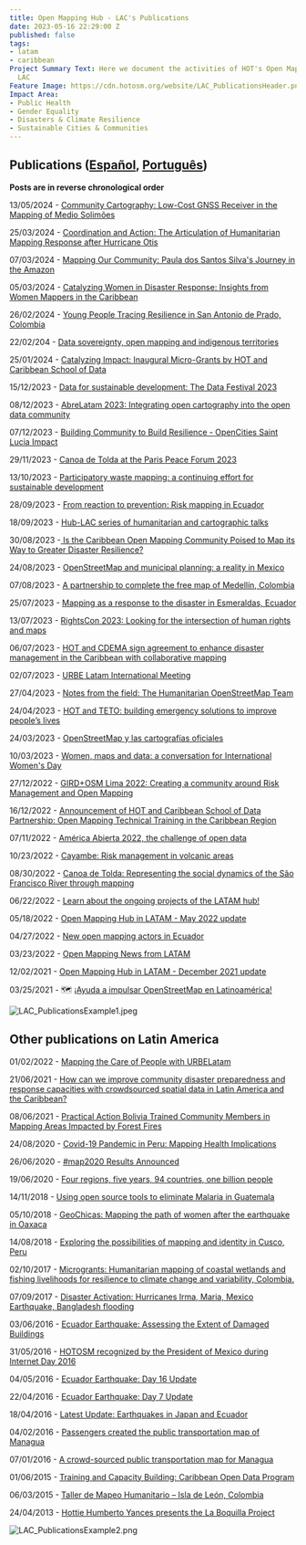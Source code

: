 ```yaml
---
title: Open Mapping Hub - LAC's Publications
date: 2023-05-16 22:29:00 Z
published: false
tags:
- latam
- caribbean
Project Summary Text: Here we document the activities of HOT's Open Mapping Hub -
  LAC
Feature Image: https://cdn.hotosm.org/website/LAC_PublicationsHeader.png
Impact Area:
- Public Health
- Gender Equality
- Disasters & Climate Resilience
- Sustainable Cities & Communities
---
```


## Publications ([Español](https://www.hotosm.org/projects/publicaciones/), [Português](https://www.hotosm.org/projects/publicacoes/))

**Posts are in reverse chronological order**

13/05/2024 - [Community Cartography: Low-Cost GNSS Receiver in the Mapping of Medio Solimões](https://www.hotosm.org/updates/community-cartography-low-cost-gnss-receiver-in-the-mapping-of-medio-solimoes/)

25/03/2024 - [Coordination and Action: The Articulation of Humanitarian Mapping Response after Hurricane Otis](https://www.hotosm.org/updates/coordination-and-action-the-articulation-of-humanitarian-mapping-response-after-hurricane-otis/)

07/03/2024 - [Mapping Our Community: Paula dos Santos Silva's Journey in the Amazon](https://www.hotosm.org/updates/mapping-our-community-paula-dos-santos-silvas-journey-in-the-amazon/)

05/03/2024 - [Catalyzing Women in Disaster Response: Insights from Women Mappers in the Caribbean](https://www.hotosm.org/updates/catalyzing-women-in-disaster-response-insights-from-women-mappers-in-the-caribbean/)

26/02/2024 - [Young People Tracing Resilience in San Antonio de Prado, Colombia](https://www.hotosm.org/updates/young-people-tracing-resilience-in-san-antonio-de-prado-colombia/)

22/02/204 - [Data sovereignty, open mapping and indigenous territories](https://www.hotosm.org/updates/data-sovereignty-open-mapping-indigenous-territories/)

25/01/2024 - [Catalyzing Impact: Inaugural Micro-Grants by HOT and Caribbean School of Data](https://www.hotosm.org/updates/catalyzing-impact-inaugural-micro-grants-by-hot-and-csod/)

15/12/2023 - [Data for sustainable development: The Data Festival 2023](https://www.hotosm.org/updates/data-for-sustainable-development-the-data-festival-2023/)

08/12/2023 - [AbreLatam 2023: Integrating open cartography into the open data community](https://www.hotosm.org/updates/abrelatam-2023-integrating-open-cartography-into-the-open-data-community/)

07/12/2023 - [Building Community to Build Resilience - OpenCities Saint Lucia Impact](https://www.hotosm.org/updates/building-community-to-build-resilience-opencities-saint-lucia-impact/)

29/11/2023 - [Canoa de Tolda at the Paris Peace Forum 2023](https://www.hotosm.org/updates/canoa-de-tolda-at-the-paris-peace-forum-2023/)

13/10/2023 - [Participatory waste mapping: a continuing effort for sustainable development
](https://www.hotosm.org/updates/participatory-waste-mapping-a-continuing-effort-for-sustainable-development/)

28/09/2023 - [From reaction to prevention: Risk mapping in Ecuador](https://www.hotosm.org/updates/from-reaction-to-prevention-risk-mapping-in-ecuador/)

18/09/2023 - [Hub-LAC series of humanitarian and cartographic talks](https://www.hotosm.org/updates/hub-lac-series-of-humanitarian-and-cartographic-talks/)

30/08/2023 -[ Is the Caribbean Open Mapping Community Poised to Map its Way to Greater Disaster Resilience?](https://www.hotosm.org/updates/is-the-caribbean-open-mapping-community-poised-to-map-its-way-to-greater-disaster-resilience/)

24/08/2023 - [OpenStreetMap and municipal planning: a reality in Mexico](https://www.hotosm.org/updates/openstreetmap-and-municipal-planning-a-reality-in-mexico/)

07/08/2023 - [A partnership to complete the free map of Medellín, Colombia](https://www.hotosm.org/updates/an-alliance-to-complete-the-free-map-of-medellin/)

25/07/2023 - [Mapping as a response to the disaster in Esmeraldas, Ecuador](https://www.hotosm.org/updates/mapping-as-a-response-to-the-disaster-in-esmeraldas-ecuador/)

13/07/2023 - [RightsCon 2023: Looking for the intersection of human rights and maps](https://www.hotosm.org/updates/rightscon-2023-looking-for-the-intersection-of-human-rights-and-maps/)

06/07/2023 - [HOT and CDEMA sign agreement to enhance disaster management in the Caribbean with collaborative mapping](https://www.hotosm.org/updates/hot-and-cdema-sign-agreement-to-enhance-disaster-management-in-the-caribbean-with-collaborative-mapping/)

02/07/2023 - [URBE Latam International Meeting](https://www.hotosm.org/updates/urbe-latam-international-meeting/)

27/04/2023 - [Notes from the field: The Humanitarian OpenStreetMap Team](https://www.hotosm.org/updates/notes-from-the-field-the-humanitarian-openstreetmap-team/)

24/04/2023 - [HOT and TETO: building emergency solutions to improve people’s lives](https://www.hotosm.org/updates/hot-and-teto-building-emergency-solutions-to-improve-peoples-lives/)

24/03/2023 - [OpenStreetMap y las cartografías oficiales](https://www.hotosm.org/updates/openstreetmap-y-las-cartografias-oficiales/)

10/03/2023 - [Women, maps and data: a conversation for International Women's Day](https://www.hotosm.org/updates/women-maps-and-data-a-conversation-for-international-womens-day/)

27/12/2022 - [GIRD\+OSM Lima 2022: Creating a community around Risk Management and Open Mapping](https://www.hotosm.org/updates/gird-plus-osm-lima-2022-creating-a-community-around-risk-management-and-open-mapping/)

16/12/2022 - [Announcement of HOT and Caribbean School of Data Partnership: Open Mapping Technical Training in the Caribbean Region](https://www.hotosm.org/updates/announcement-of-hot-and-caribbean-school-of-data-partnership-open-mapping-technical-training-in-the-caribbean-region/)

07/11/2022 - [América Abierta 2022, the challenge of open data
](https://www.hotosm.org/updates/america-abierta-2022-the-challenge-of-open-data/)

10/23/2022 - [Cayambe: Risk management in volcanic areas](https://www.hotosm.org/updates/cayambe-risk-management-in-volcanic-areas/)

08/30/2022 - [Canoa de Tolda: Representing the social dynamics of the São Francisco River through mapping](https://www.hotosm.org/updates/canoa-de-tolda-mapping-to-make-visible-the-social-dynamics-of-the-sao-francisco-river/)

06/22/2022 - [Learn about the ongoing projects of the LATAM hub!](https://www.hotosm.org/updates/learn-about-the-ongoing-projects-of-the-latam-hub/)

05/18/2022 - [Open Mapping Hub in LATAM - May 2022 update
](https://www.hotosm.org/updates/open-mapping-hub-in-latam-may-2022-update/)

04/27/2022 - [New open mapping actors in Ecuador](https://www.hotosm.org/updates/new-open-mapping-actors-in-ecuador/)

03/23/2022 - [Open Mapping News from LATAM](https://www.hotosm.org/updates/news-from-latin-america/)

12/02/2021 - [Open Mapping Hub in LATAM - December 2021 update
](https://www.hotosm.org/updates/open-mapping-hub-in-latam-december-2021-update/)

03/25/2021 - 🗺 [¡Ayuda a impulsar OpenStreetMap en Latinoamérica!](https://www.hotosm.org/updates/ayuda-a-impulsar-openstreetmap-en-latinoamerica/)

![LAC_PublicationsExample1.jpeg](https://cdn.hotosm.org/website/LAC_PublicationsExample1.jpeg)

## Other publications on Latin America

01/02/2022 - [Mapping the Care of People with URBELatam
](https://www.hotosm.org/updates/mapping-the-care-of-people-with-urbelatam/)

21/06/2021 - [How can we improve community disaster preparedness and response capacities with crowdsourced spatial data in Latin America and the Caribbean?](https://www.hotosm.org/updates/how-can-we-improve-community-disaster-preparedness-and-response-capacities-with-crowdsourced-spatial-data-in-latin-america-and-the-caribbean/)

08/06/2021 - [Practical Action Bolivia Trained Community Members in Mapping Areas Impacted by Forest Fires](https://www.hotosm.org/updates/practical-action-bolivia-trained-community-members-in-mapping-areas-impacted-by-forest-fires/)

24/08/2020 - [Covid-19 Pandemic in Peru: Mapping Health Implications](https://www.hotosm.org/updates/covid-19-pandemic-in-peru-mapping-health-implications/)

26/06/2020 - [#map2020 Results Announced](https://www.hotosm.org/updates/number-map2020-results-announced/)

19/06/2020 - [Four regions, five years, 94 countries, one billion people
](https://www.hotosm.org/updates/four-regions-five-years-94-countries-one-billion-people/)

14/11/2018 - [Using open source tools to eliminate Malaria in Guatemala](https://www.hotosm.org/updates/using-open-source-tools-to-eliminate-malaria-in-guatemala/)

05/10/2018 - [GeoChicas: Mapping the path of women after the earthquake in Oaxaca](https://www.hotosm.org/updates/geochicas-mapping-the-path-of-women-after-the-earthquake-in-oaxaca/)

14/08/2018 - [Exploring the possibilities of mapping and identity in Cusco, Peru](https://www.hotosm.org/updates/exploring-the-possibilities-of-mapping-and-identity-in-cusco-peru/)

02/10/2017 - [Microgrants: Humanitarian mapping of coastal wetlands and fishing livelihoods for resilience to climate change and variability, Colombia.](https://www.hotosm.org/updates/2017-10-02_microgrants_humanitarian_mapping_of_coastal_wetlands_and_fishing_livelihoods_for)

07/09/2017 - [Disaster Activation: Hurricanes Irma, Maria, Mexico Earthquake, Bangladesh flooding](https://www.hotosm.org/projects/hot_activates_for_multiple_disasters_hurricane_irma_and_maria_mexico_earthquakes_and)

03/06/2016 - [Ecuador Earthquake: Assessing the Extent of Damaged Buildings](https://www.hotosm.org/updates/2016-06-03_ecuador_earthquake_assessing_the_extent_of_damaged_buildings)

31/05/2016 - [HOTOSM recognized by the President of Mexico during Internet Day 2016](https://www.hotosm.org/updates/2016-05-31_hotosm_recognized_by_the_president_of_mexico_during_internet_day_2016)

04/05/2016 - [Ecuador Earthquake: Day 16 Update](https://www.hotosm.org/updates/2016-05-04_ecuador_earthquake_day_16_update)

22/04/2016 - [Ecuador Earthquake: Day 7 Update](https://www.hotosm.org/updates/2016-04-22_ecuador_earthquake_day_7_update)

18/04/2016 - [Latest Update: Earthquakes in Japan and Ecuador](https://www.hotosm.org/updates/2016-04-18_latest_update_earthquakes_in_japan_and_ecuador)

04/02/2016 - [Passengers created the public transportation map of Managua](https://www.hotosm.org/updates/2016-02-04_passengers_created_the_public_transportation_map_of_managua)

07/01/2016 - [A crowd-sourced public transportation map for Managua](https://www.hotosm.org/updates/2016-01-07_a_crowd-sourced_public_transportation_map_for_managua)

01/06/2015 - [Training and Capacity Building: Caribbean Open Data Program](https://www.hotosm.org/projects/training-and-capacity-building-caribbean-open-data-program)

06/03/2015 - [Taller de Mapeo Humanitario – Isla de León, Colombia](https://www.hotosm.org/updates/2015-03-06_taller_de_mapeo_humanitario_%E2%80%93_isla_de_le%C3%B3n_colombia)

24/04/2013 - [Hottie Humberto Yances presents the La Boquilla Project](https://www.hotosm.org/updates/2013-04-24_hottie_humberto_yances_presents_the_la_boquilla_project)

![LAC_PublicationsExample2.png](https://cdn.hotosm.org/website/LAC_PublicationsExample2.png)